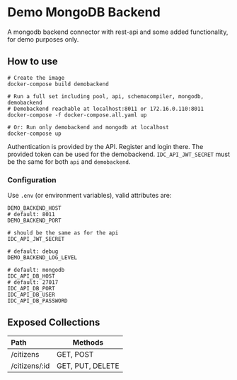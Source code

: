 # Demo MongoDB Backend

A mongodb backend connector with rest-api and some added functionality, for demo purposes only.

## How to use

```shell
# Create the image
docker-compose build demobackend

# Run a full set including pool, api, schemacompiler, mongodb, demobackend
# Demobackend reachable at localhost:8011 or 172.16.0.110:8011
docker-compose -f docker-compose.all.yaml up

# Or: Run only demobackend and mongodb at localhost
docker-compose up
```

Authentication is provided by the API. Register and login there. The provided token can be used for the demobackend. `IDC_API_JWT_SECRET` must be the same for both `api` and `demobackend`.

### Configuration

Use `.env` (or environment variables), valid attributes are:
```shell
DEMO_BACKEND_HOST
# default: 8011
DEMO_BACKEND_PORT

# should be the same as for the api
IDC_API_JWT_SECRET

# default: debug
DEMO_BACKEND_LOG_LEVEL

# default: mongodb
IDC_API_DB_HOST
# default: 27017
IDC_API_DB_PORT
IDC_API_DB_USER
IDC_API_DB_PASSWORD
```


## Exposed Collections

| Path            | Methods |
|:----------------|---------|
| /citizens  | GET, POST |
| /citizens/:id | GET, PUT, DELETE |